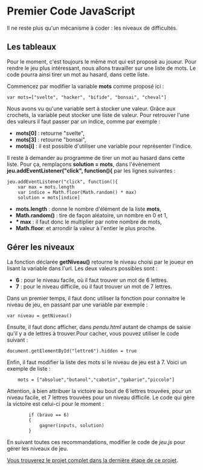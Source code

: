 # Premier Code JavaScript

Il ne reste plus qu'un mécanisme à coder : les niveaux de difficultés.

## Les tableaux
Pour le moment, c'est toujours le même mot qui est proposé au joueur. Pour rendre le jeu plus intéressant, nous allons travailler sur une liste de mots. Le code pourra ainsi tirer un mot au hasard, dans cette liste.

Commencez par modifier la variable __mots__ comme proposé ici :

    var mots=["svelte", "hacker", "bifide", "bonsai", "cheval"]
    
 Nous avons vu qu'une variable sert à stocker une valeur. Grâce aux crochets, la variable peut stocker une liste de valeur. Pour retrouver l'une des valeurs il faut passer par un indice, comme par exemple :
 * __mots[0]__ : retourne "svelte",
 * __mots[3]__ : retourne "bonsai",
 * __mots[i]__ : il est possible d'utiliser une variable pour représenter l'indice.
 
 Il reste à demander au programme de tirer un mot au hasard dans cette liste. Pour ça, remplaçons __solution = mots__, dans l'évènement __jeu.addEventListener("click", function(){__ par les lignes suivantes :

    jeu.addEventListener("click", function(){
        var max = mots.length
        var indice = Math.floor(Math.random() * max)
        solution = mots[indice]
* __mots.length__ : donne le nombre d'élément de la liste __mots__,
* __Math.random()__ : tire de façon aléatoire, un nombre en 0 et 1,
* __* max__ : il faut donc le multiplier par notre nombre de mots,
* __Math.floor__: et arrondir la valeur à l'entier le plus proche.

## Gérer les niveaux
La fonction déclarée __getNiveau()__ retourne le niveau choisi par le joueur en lisant la variable dans l'url. Les deux valeurs possibles sont :
* __6__ : pour le niveau facile, où il faut trouver un mot de 6 lettres.
* __7__ : pour le niveau difficile, où il faut trouver un mot de 7 lettres.

Dans un premier temps, il faut donc utiliser la fonction pour connaitre le niveau de jeu, en passant par une variable par exemple :

    var niveau = getNiveau()

Ensuite, il faut donc afficher, dans _pendu.html_ autant de champs de saisie qu'il y a de lettres à trouver.Pour cacher, vous pouvez utiliser le code suivant :

    document.getElementById("lettre6").hidden = true

Enfin, il faut modifier la liste des mots si le niveau de jeu est à 7. Voici un exemple de liste :

        mots = ["absolue","butanol","cabotin","gabarie","piccolo"]
        
Attention, à bien attribuer la victoire au bout de 6 lettres trouvées, pour un niveau facile, et 7 lettres trouvées pour un niveau difficile. Le code qui gère la victoire est celui-ci pour le moment :

            if (bravo == 6)
            {
                gagner(inputs, solution)
            }

En suivant toutes ces recommandations, modifier le code de _jeu.js_ pour gérer les niveaux de jeu.

[Vous trouverez le projet complet dans la dernière étape de ce projet](https://github.com/StephaneGRETA/jeux_du_mot_mystere/tree/end).

    


